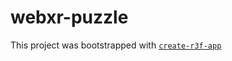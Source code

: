 # webxr-puzzle

This project was bootstrapped with [`create-r3f-app`](https://github.com/utsuboco/create-r3f-app)